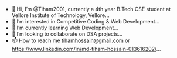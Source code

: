 - 👋 Hi, I’m @Tiham2001, currently a 4th year B.Tech CSE student at Vellore Institute of Technology, Vellore...
- 👀 I’m interested in Competitive Coding & Web Development...
- 🌱 I’m currently learning Web Development...
- 💞️ I’m looking to collaborate on DSA projects...
- 📫 How to reach me tihamhossain@gmail.com or https://www.linkedin.com/in/md-tiham-hossain-013616202/...

<!---
Tiham2001/Tiham2001 is a ✨ special ✨ repository because its `README.md` (this file) appears on your GitHub profile.
You can click the Preview link to take a look at your changes.
--->
